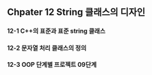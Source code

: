 Chpater 12 String 클래스의 디자인
---

#### 12-1 C++의 표준과 표준 string 클래스

#### 12-2 문자열 처리 클래스의 정의

#### 12-3 OOP 단계별 프로젝트 09단계